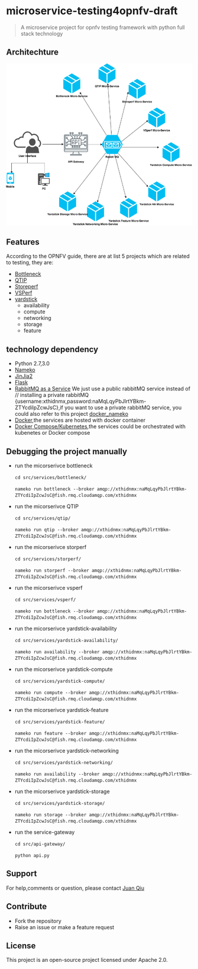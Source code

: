 # microservice-testing4opnfv-draft
> A microservice project for opnfv testing framework with python full stack technology

## Architechture

![OPNFV testing framework microservice](arch.png)

## Features

According to the OPNFV guide, there are at list 5 projects which are related to testing, they are:

- [Bottleneck](https://wiki.opnfv.org/display/bottlenecks)
- [QTIP](https://wiki.opnfv.org/display/qtip)
- [Storeperf](https://wiki.opnfv.org/display/storperf)
- [VSPerf](https://wiki.opnfv.org/display/vsperf)
- [yardstick](https://wiki.opnfv.org/display/yardstick)
    - availability
    - compute
    - networking
    - storage
    - feature
## technology dependency

- Python 2.7,3.0
- [Nameko](https://github.com/nameko/nameko)
- [JinJia2](http://jinja.pocoo.org/)
- [Flask](http://flask.pocoo.org/)
- [RabbitMQ as a Service](https://www.cloudamqp.com/#/) We just use a public rabbitMQ service instead of
// installing a private rabbitMQ
    {username:xthidnmx,password:naMqLqyPbJlrtYBkm-ZTYcdiIpZcwJsC},if you want to use a private rabbitMQ service,
    you could also refer to this project [docker_nameko](https://github.com/chunchill/docker-nameko)
- [Docker](https://www.docker.com/),the services are hosted with docker container
- [Docker Compose/Kubernetes](https://kubernetes.io/),the services could be orchestrated with kubenetes or Docker compose

## Debugging the project manually
* run the micorserivce bottleneck

    `cd src/services/bottleneck/`

    `nameko run bottleneck --broker amqp://xthidnmx:naMqLqyPbJlrtYBkm-ZTYcdiIpZcwJsC@fish.rmq.cloudamqp.com/xthidnmx`

* run the micorserivce QTIP

    `cd src/services/qtip/`

    `nameko run qtip --broker amqp://xthidnmx:naMqLqyPbJlrtYBkm-ZTYcdiIpZcwJsC@fish.rmq.cloudamqp.com/xthidnmx`

* run the micorserivce storperf

    `cd src/services/storperf/`

    `nameko run storperf --broker amqp://xthidnmx:naMqLqyPbJlrtYBkm-ZTYcdiIpZcwJsC@fish.rmq.cloudamqp.com/xthidnmx`

* run the micorserivce vsperf

    `cd src/services/vsperf/`

    `nameko run bottleneck --broker amqp://xthidnmx:naMqLqyPbJlrtYBkm-ZTYcdiIpZcwJsC@fish.rmq.cloudamqp.com/xthidnmx`

* run the micorserivce yardstick-availability

    `cd src/services/yardstick-availability/`

    `nameko run availability --broker amqp://xthidnmx:naMqLqyPbJlrtYBkm-ZTYcdiIpZcwJsC@fish.rmq.cloudamqp.com/xthidnmx`

* run the micorserivce yardstick-compute

    `cd src/services/yardstick-compute/`

    `nameko run compute --broker amqp://xthidnmx:naMqLqyPbJlrtYBkm-ZTYcdiIpZcwJsC@fish.rmq.cloudamqp.com/xthidnmx`

* run the micorserivce yardstick-feature

    `cd src/services/yardstick-feature/`

    `nameko run feature --broker amqp://xthidnmx:naMqLqyPbJlrtYBkm-ZTYcdiIpZcwJsC@fish.rmq.cloudamqp.com/xthidnmx`

* run the micorserivce yardstick-networking

    `cd src/services/yardstick-networking/`

    `nameko run availability --broker amqp://xthidnmx:naMqLqyPbJlrtYBkm-ZTYcdiIpZcwJsC@fish.rmq.cloudamqp.com/xthidnmx`

* run the micorserivce yardstick-storage

    `cd src/services/yardstick-storage/`

    `nameko run storage --broker amqp://xthidnmx:naMqLqyPbJlrtYBkm-ZTYcdiIpZcwJsC@fish.rmq.cloudamqp.com/xthidnmx`

* run the service-gateway

    `cd src/api-gateway/`

    `python api.py`

## Support

For help,comments or question, please contact [Juan Qiu](mailto:juan_qiu@tongji.edu.cn)

## Contribute

- Fork the repository
- Raise an issue or make a feature request

## License

This project is an open-source project licensed under Apache 2.0.
